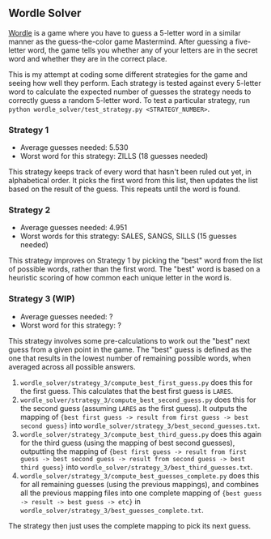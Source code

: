 ## Wordle Solver
  
[Wordle](https://www.powerlanguage.co.uk/wordle/) is a game where you have to guess a 5-letter word in a similar manner
as the guess-the-color game Mastermind. After guessing a five-letter word, the game tells you whether any of your
letters are in the secret word and whether they are in the correct place.

This is my attempt at coding some different strategies for the game and seeing how well they perform. Each strategy
is tested against every 5-letter word to calculate the expected number of guesses the strategy needs to correctly
guess a random 5-letter word. To test a particular strategy,
run `python wordle_solver/test_strategy.py <STRATEGY_NUMBER>`.

### Strategy 1
  
* Average guesses needed: 5.530
* Worst word for this strategy: ZILLS (18 guesses needed)

This strategy keeps track of every word that hasn't been ruled out yet, in alphabetical order. It picks the first word
from this list, then updates the list based on the result of the guess. This repeats until the word is found.

### Strategy 2

* Average guesses needed: 4.951
* Worst words for this strategy: SALES, SANGS, SILLS (15 guesses needed)

This strategy improves on Strategy 1 by picking the "best" word from the list of possible words, rather than the first
word. The "best" word is based on a heuristic scoring of how common each unique letter in the word is.

### Strategy 3 (WIP)

* Average guesses needed: ?
* Worst word for this strategy: ?

This strategy involves some pre-calculations to work out the "best" next guess from a given point in the game. The
"best" guess is defined as the one that results in the lowest number of remaining possible words, when averaged across
all possible answers.

1. `wordle_solver/strategy_3/compute_best_first_guess.py` does this for the first guess. This calculates that the best
first guess is `LARES`.
2. `wordle_solver/strategy_3/compute_best_second_guess.py` does this for the second guess (assuming `LARES` as the
first guess). It outputs the mapping of `{best first guess -> result from first guess -> best second guess}` into
`wordle_solver/strategy_3/best_second_guesses.txt`.
3. `wordle_solver/strategy_3/compute_best_third_guess.py` does this again for the third guess (using the mapping of best
second guesses), outputting the mapping of
`{best first guess -> result from first guess -> best second guess -> result from second guess -> best third guess}`
into `wordle_solver/strategy_3/best_third_guesses.txt`.
4. `wordle_solver/strategy_3/compute_best_guesses_complete.py` does this for all remaining guesses (using the previous
mappings), and combines all the previous mapping files into one complete mapping of
`{best guess -> result -> best guess -> etc}` in `wordle_solver/strategy_3/best_guesses_complete.txt`. 

The strategy then just uses the complete mapping to pick its next guess.
